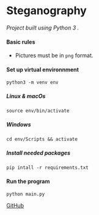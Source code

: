 # Steganography

_Project built using Python 3 ._
#### Basic rules
- Pictures must be in `png` format.

#### Set up virtual environnment
`python3 -m venv env`
##### Linux & macOs
`source env/bin/activate`
##### Windows
`cd env/Scripts && activate`

##### Install needed packages

`pip intall -r requirements.txt`
#### Run the program
`python main.py`

[GitHub](https://github.com/oswald229/Steganography)
